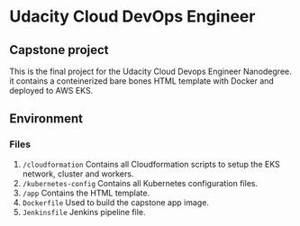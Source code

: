 # Udacity Cloud DevOps Engineer
## Capstone project

This is the final project for the Udacity Cloud Devops Engineer Nanodegree. it contains a conteinerized bare bones HTML template with Docker and deployed to AWS EKS.

## Environment
### Files

1. `/cloudformation` Contains all Cloudformation scripts to setup the EKS network, cluster and workers.
2. `/kubernetes-config` Contains all Kubernetes configuration files.
3. `/app` Contains the HTML template.
4. `Dockerfile` Used to build the capstone app image.
5. `Jenkinsfile` Jenkins pipeline file.
